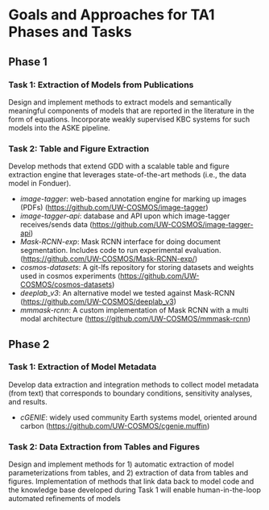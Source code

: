 # Goals and Approaches for TA1 Phases and Tasks

## Phase 1
### Task 1: Extraction of Models from Publications
Design and implement methods to extract models and semantically meaningful components of models that are reported in the literature in the form of equations. Incorporate weakly supervised KBC systems for such models into the ASKE pipeline.

### Task 2: Table and Figure Extraction
Develop methods that extend GDD with a scalable table and figure extraction engine that leverages state-of-the-art methods (i.e., the data model in Fonduer).

* _image-tagger_: web-based annotation engine for marking up images (PDFs) (https://github.com/UW-COSMOS/image-tagger)
* _image-tagger-api_: database and API upon which image-tagger receives/sends data (https://github.com/UW-COSMOS/image-tagger-api)
* _Mask-RCNN-exp_: Mask RCNN interface for doing document segmentation. Includes code to run experimental evaluation. (https://github.com/UW-COSMOS/Mask-RCNN-exp/)
* _cosmos-datasets_: A git-lfs repository for storing datasets and weights used in cosmos experiments (https://github.com/UW-COSMOS/cosmos-datasets)
* _deeplab\_v3_: An alternative model we tested against Mask-RCNN (https://github.com/UW-COSMOS/deeplab_v3)
* _mmmask-rcnn_: A custom implementation of Mask RCNN with a multi modal architecture (https://github.com/UW-COSMOS/mmmask-rcnn)

## Phase 2
### Task 1: Extraction of Model Metadata
Develop data extraction and integration methods to collect model metadata (from text) that corresponds to boundary conditions, sensitivity analyses, and results.

* _cGENIE_: widely used community Earth systems model, oriented around carbon (https://github.com/UW-COSMOS/cgenie.muffin)

### Task 2: Data Extraction from Tables and Figures
Design and implement methods for 1) automatic extraction of  model parameterizations from tables, and 2) extraction of data from tables and figures. Implementation of methods that link data back to model code and the knowledge base developed during Task 1 will enable human-in-the-loop automated refinements of models
